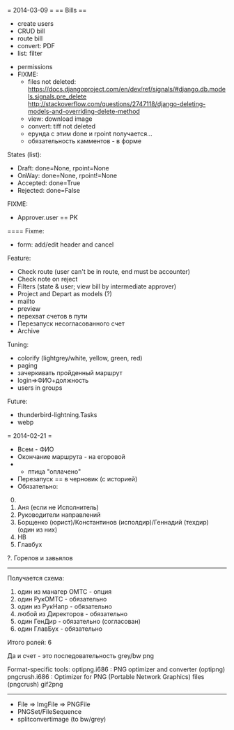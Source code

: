 = 2014-03-09 =
== Bills ==
+ create users
+ CRUD bill
+ route bill
+ convert: PDF
+ list: filter
* permissions
* FIXME:
	* files not deleted:
		https://docs.djangoproject.com/en/dev/ref/signals/#django.db.models.signals.pre_delete
		http://stackoverflow.com/questions/2747118/django-deleting-models-and-overriding-delete-method
	* view: download image
	* convert: tiff not deleted
	* ерунда с этим done и rpoint получается...
	* обязательность камментов - в форме

States (list):
* Draft: done=None, rpoint=None
* OnWay: done=None, rpoint!=None
* Accepted: done=True
* Rejected: done=False

FIXME:
* Approver.user == PK

====
Fixme:
* form: add/edit header and cancel

Feature:
* Check route (user can't be in route, end must be accounter)
* Check note on reject
* Filters (state & user; view bill by intermediate approver)
* Project and Depart as models (?)
* mailto
* preview
* перехват счетов в пути
* Перезапуск несогласованного счет
* Archive

Tuning:
* colorify (lightgrey/white, yellow, green, red)
* paging
* зачеркивать пройденный маршрут
* login=>ФИО+должность
* users in groups

Future:
* thunderbird-lightning.Tasks
* webp

= 2014-02-21 =
* Всем - ФИО
* Окончание маршрута - на егоровой
* + птица "оплачено"
* Перезапуск == в черновик (с историей)
* Обязательно:
0.
1. Аня (если не Исполнитель)
2. Руководители направлений
3. Борщенко (юрист)/Константинов (исполдир)/Геннадий (техдир) (один из них)
4. НВ
5. Главбух

?. Горелов и завьялов

----
Получается схема:
1. один из манагер ОМТС - опция
2. один РукОМТС - обязательно
3. один из РукНапр - обязательно
4. любой из Директоров - обязательно
5. один ГенДир - обязательно (согласован)
6. один ГлавБух - обязательно

Итого ролей: 6


Да и счет - это последовательность grey/bw png

Format-specific tools:
optipng.i686 : PNG optimizer and converter (optipng)
pngcrush.i686 : Optimizer for PNG (Portable Network Graphics) files (pngcrush)
gif2png

----
* File => ImgFile => PNGFile
* PNGSet/FileSequence
* splitconvertimage (to bw/grey)